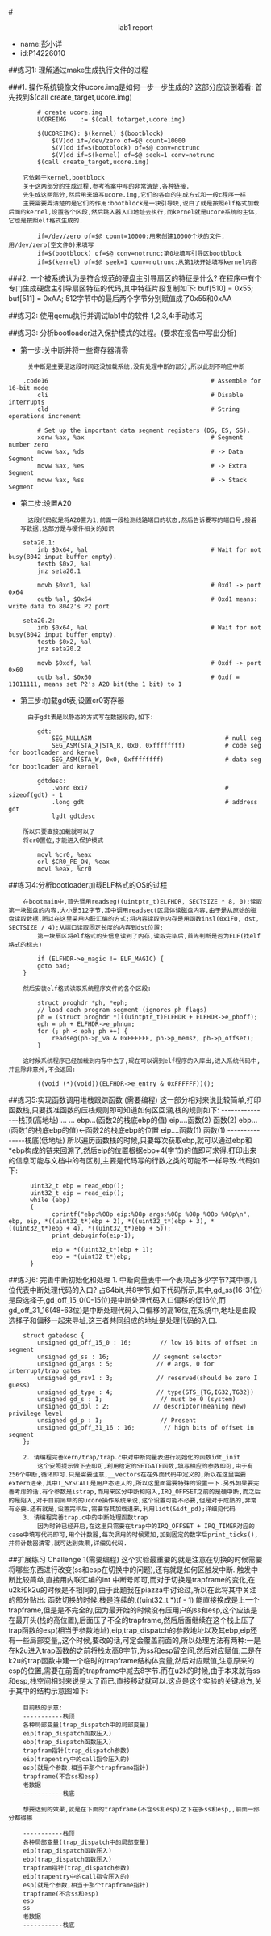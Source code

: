 #<center>lab1 report</center>
* name:彭小详
* id:P14226010

##练习1: 理解通过make生成执行文件的过程

###1. 操作系统镜像文件ucore.img是如何一步一步生成的?
		这部分应该倒着看:
		首先找到$(call create_target,ucore.img)
```		
		# create ucore.img
		UCOREIMG	:= $(call totarget,ucore.img)

		$(UCOREIMG): $(kernel) $(bootblock)
			$(V)dd if=/dev/zero of=$@ count=10000
			$(V)dd if=$(bootblock) of=$@ conv=notrunc
			$(V)dd if=$(kernel) of=$@ seek=1 conv=notrunc
		$(call create_target,ucore.img)
```
		它依赖于kernel,bootblock
		关于这两部分的生成过程,参考答案中写的非常清楚,各种链接.
		先生成这两部分,然后用来填写ucore.img,它们的各自的生成方式和一般c程序一样
		主要需要弄清楚的是它们的作用:bootblock是一块引导块,说白了就是按照elf格式加载后面的kernel,设置各个区段,然后跳入器入口地址去执行,而kernel就是ucore系统的主体,它也是按照elf格式生成的.
```		
		if=/dev/zero of=$@ count=10000:用来创建10000个块的文件,用/dev/zero(空文件0)来填写
		if=$(bootblock) of=$@ conv=notrunc:第0块填写引导区bootblock
		if=$(kernel) of=$@ seek=1 conv=notrunc:从第1块开始填写kernel内容
```		
###2. 一个被系统认为是符合规范的硬盘主引导扇区的特征是什么?
        在程序中有个专门生成硬盘主引导扇区特征的代码,其中特征片段复制如下:
		buf[510] = 0x55;
		buf[511] = 0xAA;
		512字节中的最后两个字节分别赋值成了0x55和0xAA
        	   
##练习2: 使用qemu执行并调试lab1中的软件
	1,2,3,4:手动练习
	
##练习3: 分析bootloader进入保护模式的过程。(要求在报告中写出分析)
* 第一步:关中断并将一些寄存器清零

		关中断是主要是这段时间还没加载系统,没有处理中断的部分,所以此刻不响应中断
```
	.code16                                             # Assemble for 16-bit mode
	    cli                                             # Disable interrupts
	    cld                                             # String operations increment

	    # Set up the important data segment registers (DS, ES, SS).
	    xorw %ax, %ax                                   # Segment number zero
	    movw %ax, %ds                                   # -> Data Segment
	    movw %ax, %es                                   # -> Extra Segment
	    movw %ax, %ss                                   # -> Stack Segment
```	    
* 第二步:设置A20
		
		这段代码就是将A20置为1,前面一段检测线路端口的状态,然后告诉要写的端口号,接着写数据,这部分是与硬件相关的知识
```
	seta20.1:
	    inb $0x64, %al                                  # Wait for not busy(8042 input buffer empty).
	    testb $0x2, %al
	    jnz seta20.1

	    movb $0xd1, %al                                 # 0xd1 -> port 0x64
	    outb %al, $0x64                                 # 0xd1 means: write data to 8042's P2 port

	seta20.2:
	    inb $0x64, %al                                  # Wait for not busy(8042 input buffer empty).
	    testb $0x2, %al
	    jnz seta20.2

	    movb $0xdf, %al                                 # 0xdf -> port 0x60
	    outb %al, $0x60                                 # 0xdf = 11011111, means set P2's A20 bit(the 1 bit) to 1
```
* 第三步:加载gdt表,设置cr0寄存器

        由于gdt表是以静态的方式写在数据段的,如下:
```
		gdt:
		    SEG_NULLASM                                     # null seg
		    SEG_ASM(STA_X|STA_R, 0x0, 0xffffffff)           # code seg for bootloader and kernel
		    SEG_ASM(STA_W, 0x0, 0xffffffff)                 # data seg for bootloader and kernel

		gdtdesc:
		    .word 0x17                                      # sizeof(gdt) - 1
		    .long gdt                                       # address gdt
			lgdt gdtdesc
```
        所以只要直接加载就可以了
		将cr0置位,才能进入保护模式
```
	    movl %cr0, %eax
	    orl $CR0_PE_ON, %eax
	    movl %eax, %cr0
```
##练习4:分析bootloader加载ELF格式的OS的过程

        在bootmain中,首先调用readseg((uintptr_t)ELFHDR, SECTSIZE * 8, 0);读取第一块磁盘的内容,大小是512字节,其中调用readsect区具体读磁盘内容,由于是从原始的磁盘读取数据,所以在这里采用内联汇编的方式;将内容读取到内存是用函数insl(0x1F0, dst, SECTSIZE / 4);从端口读取固定长度的内容到dst位置;
        	第一块扇区将elf格式的头信息读到了内存,读取完毕后,首先判断是否为ELF(找elf格式的标志)
``` 
        if (ELFHDR->e_magic != ELF_MAGIC) {
        goto bad;
    }
``` 
        然后安装elf格式读取系统程序文件的各个区段:
```
        struct proghdr *ph, *eph;
        // load each program segment (ignores ph flags)
        ph = (struct proghdr *)((uintptr_t)ELFHDR + ELFHDR->e_phoff);
        eph = ph + ELFHDR->e_phnum;
        for (; ph < eph; ph ++) {
            readseg(ph->p_va & 0xFFFFFF, ph->p_memsz, ph->p_offset);
        }
```
        这时候系统程序已经加载到内存中去了,现在可以调到elf程序的入库出,进入系统代码中,并且除非意外,不会返回:
```
        ((void (*)(void))(ELFHDR->e_entry & 0xFFFFFF))();
```
##练习5:实现函数调用堆栈跟踪函数	(需要编程)
        这一部分相对来说比较简单,打印函数栈,只要找准函数的压栈规则即可知道如何区回溯,栈的规则如下:
        ---------------栈顶(高地址)
        ...
        ...
        ebp...(函数2的栈底ebp的值)
        eip....函数(2)
        函数(2)
        ebp...(函数1的栈底ebp的值)<-函数2的栈底ebp的位置
        eip....函数(1)
        函数(1)
        ---------------栈底(低地址)
        所以遍历函数栈的时候,只要每次获取ebp,就可以通过ebp和*ebp构成的链来回溯了,然后eip的位置根据ebp+4(字节)的值即可求得.打印出来的信息可能与文档中的有区别,主要是代码写的行数之类的可能不一样导致.代码如下:
```
      uint32_t ebp = read_ebp();
      uint32_t eip = read_eip();
      while (ebp)
      {
            cprintf("ebp:%08p eip:%08p args:%08p %08p %08p %08p\n", ebp, eip, *((uint32_t*)ebp + 2), *((uint32_t*)ebp + 3), *((uint32_t*)ebp + 4), *((uint32_t*)ebp + 5));
            print_debuginfo(eip-1);

            eip = *((uint32_t*)ebp + 1);
            ebp = *(uint32_t*)ebp;
      }

```
##练习6: 完善中断初始化和处理
	   1. 中断向量表中一个表项占多少字节?其中哪几位代表中断处理代码的入口?
            占64bit,共8字节,如下代码所示,其中,gd_ss(16-31位)是段选择子,gd_off_15_0(0-15位)是中断处理代码入口偏移的低16位,而gd_off_31_16(48-63位)是中断处理代码入口偏移的高16位,在系统中,地址是由段选择子和偏移一起来寻址,这三者共同组成的地址是处理代码的入口.
```
    struct gatedesc {
        unsigned gd_off_15_0 : 16;        // low 16 bits of offset in segment
        unsigned gd_ss : 16;            // segment selector
        unsigned gd_args : 5;            // # args, 0 for interrupt/trap gates
        unsigned gd_rsv1 : 3;            // reserved(should be zero I guess)
        unsigned gd_type : 4;            // type(STS_{TG,IG32,TG32})
        unsigned gd_s : 1;                // must be 0 (system)
        unsigned gd_dpl : 2;            // descriptor(meaning new) privilege level
        unsigned gd_p : 1;                // Present
        unsigned gd_off_31_16 : 16;        // high bits of offset in segment
    };
```
        2. 请编程完善kern/trap/trap.c中对中断向量表进行初始化的函数idt_init
            这个安照提示做下去即可,利用给定的SETGATE函数,填写相应的参数即可,由于有256个中断,循环即可.只是需要注意,__vectors在在外面代码中定义的,所以在这里需要extern进来,其中T_SYSCALL是用户态进入的,所以这里面需要特殊的设置一下.另外如果要完善考虑的话,有个参数是istrap,而用来区分中断和陷入,IRQ_OFFSET之前的是硬中断,而之后的是陷入,对于目前简单的的ucore操作系统来说,这个设置可能不必要,但是对于成熟的,非常有必要.还有就是,设置完毕后,需要将其加载进来,利用lidt(&idt_pd);详细见代码
        3. 请编程完善trap.c中的中断处理函数trap
            因为时钟已经开启,在这里只需要在trap中的IRQ_OFFSET + IRQ_TIMER对应的case中填写代码即可,用个计数器,每次调用的时候累加,加到固定的数字后print_ticks(),并将计数器清零,就可达到效果,详细见代码.
            
##扩展练习	Challenge	1(需要编程)
        这个实验最重要的就是注意在切换的时候需要将哪些东西进行改变(ss和esp在切换中的问题),还有就是如何区触发中断.
        触发中断比较简单,直接用内联汇编的int 中断号即可,而对于切换是trapframe的变化,在u2k和k2u的时候是不相同的,由于此题我在piazza中讨论过,所以在此将其中关注的部分贴出:
        函数切换的时候,栈是连续的,((uint32_t *)tf - 1) 能直接换成是上一个trapframe,但是是不完全的,因为最开始的时候没有压用户的ss和esp,这个应该是在最开头(栈的高位置),后面压了不全的trapframe,然后后面继续在这个栈上压了trap函数的esp(相当于参数地址),eip,trap_dispatch的参数地址以及其ebp,eip还有一些局部变量,,这个时候,要改的话,可定会覆盖前面的,所以处理方法有两种:一是在k2u进入trap函数的之前将栈太高8字节,为ss和esp留空间,然后对应赋值;二是在k2u的trap函数中建一个临时的trapframe结构体变量,然后对应赋值,注意原来的esp的位置,需要在前面的trapframe中减去8字节.而在u2k的时候,由于本来就有ss和esp,栈空间相对来说是大了而已,直接移动就可以.这点是这个实验的关键地方,关于其中的结构示意图如下:
```
    目前栈的示意:
    -----------栈顶
    各种局部变量(trap_dispatch中的局部变量)
    eip(trap_dispatch函数压入)
    ebp(trap_dispatch函数压入)
    trapfram指针(trap_dispatch参数)
    eip(trapentry中的call指令压入的)
    esp(就是个参数,相当于那个trapframe指针)
    trapframe(不含ss和esp)
    老数据
    -----------栈底
```
        想要达到的效果,就是在下面的trapframe(不含ss和esp)之下在多ss和esp,,前面一部分都得挪
```
    -----------栈顶
    各种局部变量(trap_dispatch中的局部变量)
    eip(trap_dispatch函数压入)
    ebp(trap_dispatch函数压入)
    trapfram指针(trap_dispatch参数)
    eip(trapentry中的call指令压入的)
    esp(就是个参数,相当于那个trapframe指针)
    trapframe(不含ss和esp)
    esp
    ss
    老数据
    -----------栈底
```